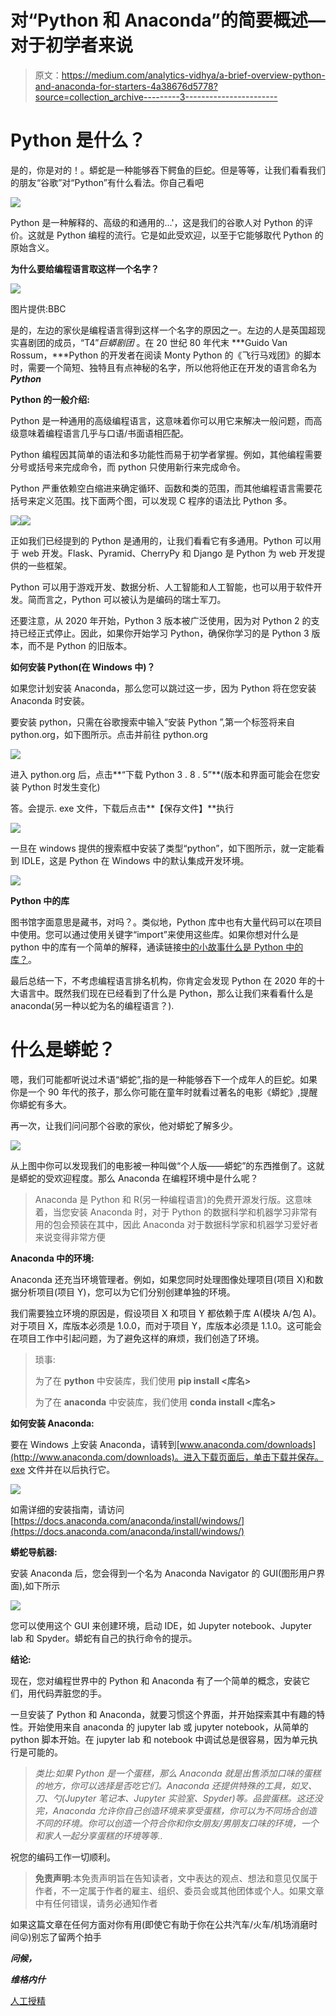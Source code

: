 # 对“Python 和 Anaconda”的简要概述—对于初学者来说

> 原文：<https://medium.com/analytics-vidhya/a-brief-overview-python-and-anaconda-for-starters-4a38676d5778?source=collection_archive---------3----------------------->

# **Python 是什么？**

是的，你是对的！。蟒蛇是一种能够吞下鳄鱼的巨蛇。但是等等，让我们看看我们的朋友“谷歌”对“Python”有什么看法。你自己看吧

![](img/7ccaeadcb4b948bb9b2954d7faf96d58.png)

Python 是一种解释的、高级的和通用的…'，这是我们的谷歌人对 Python 的评价。这就是 Python 编程的流行。它是如此受欢迎，以至于它能够取代 Python 的原始含义。

**为什么要给编程语言取这样一个名字？**

![](img/51fc9f330c76ee91b24aa2eba5645320.png)

图片提供:BBC

是的，左边的家伙是编程语言得到这样一个名字的原因之一。左边的人是英国超现实喜剧团的成员，“T4”*巨蟒剧团* 。在 20 世纪 80 年代末 ***Guido Van Rossum，***Python 的开发者在阅读 Monty Python 的《飞行马戏团》的脚本时，需要一个简短、独特且有点神秘的名字，所以他将他正在开发的语言命名为 ***Python***

**Python 的一般介绍:**

Python 是一种通用的高级编程语言，这意味着你可以用它来解决一般问题，而高级意味着编程语言几乎与口语/书面语相匹配。

Python 编程因其简单的语法和多功能性而易于初学者掌握。例如，其他编程需要分号或括号来完成命令，而 python 只使用新行来完成命令。

Python 严重依赖空白缩进来确定循环、函数和类的范围，而其他编程语言需要花括号来定义范围。找下面两个图，可以发现 C 程序的语法比 Python 多。

![](img/7d3cb05b01fc9859092d43e52010cdbf.png)![](img/7a6ec289c57c5543abfe898697cdd324.png)

正如我们已经提到的 Python 是通用的，让我们看看它有多通用。Python 可以用于 web 开发。Flask、Pyramid、CherryPy 和 Django 是 Python 为 web 开发提供的一些框架。

Python 可以用于游戏开发、数据分析、人工智能和人工智能，也可以用于软件开发。简而言之，Python 可以被认为是编码的瑞士军刀。

还要注意，从 2020 年开始，Python 3 版本被广泛使用，因为对 Python 2 的支持已经正式停止。因此，如果你开始学习 Python，确保你学习的是 Python 3 版本，而不是 Python 的旧版本。

**如何安装 Python(在 Windows 中)？**

如果您计划安装 Anaconda，那么您可以跳过这一步，因为 Python 将在您安装 Anaconda 时安装。

要安装 python，只需在谷歌搜索中输入“安装 Python ”,第一个标签将来自 python.org，如下图所示。点击并前往 python.org

![](img/f160fc911364a39308fd73d6c06e1e36.png)

进入 python.org 后，点击**“下载 Python 3 . 8 . 5”**(版本和界面可能会在您安装 Python 时发生变化)

答。会提示. exe 文件，下载后点击**【保存文件】**执行

![](img/32419d5f3ff8186678ef3d955e997eed.png)

一旦在 windows 提供的搜索框中安装了类型“python”，如下图所示，就一定能看到 IDLE，这是 Python 在 Windows 中的默认集成开发环境。

![](img/4a874c82da65b632560e64293e7494f7.png)

**Python 中的库**

图书馆字面意思是藏书，对吗？。类似地，Python 库中也有大量代码可以在项目中使用。您可以通过使用关键字“import”来使用这些库。如果你想对什么是 python 中的库有一个简单的解释，通读链接[中的小故事什么是 Python 中的库？](https://www.transportpythonified.com/2020/08/what-are-libraries-in-python.html)。

最后总结一下，不考虑编程语言排名机构，你肯定会发现 Python 在 2020 年的十大语言中。既然我们现在已经看到了什么是 Python，那么让我们来看看什么是 anaconda(另一种以蛇为名的编程语言？).

# **什么是蟒蛇？**

嗯，我们可能都听说过术语“蟒蛇”,指的是一种能够吞下一个成年人的巨蛇。如果你是一个 90 年代的孩子，那么你可能在童年时就看过著名的电影《蟒蛇》,提醒你蟒蛇有多大。

再一次，让我们问问那个谷歌的家伙，他对蟒蛇了解多少。

![](img/b30b6f84e3276255f59b44056be9c787.png)

从上图中你可以发现我们的电影被一种叫做“个人版——蟒蛇”的东西推倒了。这就是蟒蛇的受欢迎程度。那么 Anaconda 在编程环境中是什么呢？

> Anaconda 是 Python 和 R(另一种编程语言)的免费开源发行版。这意味着，当您安装 Anaconda 时，对于 Python 的数据科学和机器学习非常有用的包会预装在其中，因此 Anaconda 对于数据科学家和机器学习爱好者来说变得非常方便

**Anaconda 中的环境:**

Anaconda 还充当环境管理者。例如，如果您同时处理图像处理项目(项目 X)和数据分析项目(项目 Y)，您可以为它们分别创建单独的环境。

我们需要独立环境的原因是，假设项目 X 和项目 Y 都依赖于库 A(模块 A/包 A)。对于项目 X，库版本必须是 1.0.0，而对于项目 Y，库版本必须是 1.1.0。这可能会在项目工作中引起问题，为了避免这样的麻烦，我们创造了环境。

> 琐事:
> 
> 为了在 **python** 中安装库，我们使用 **pip install <库名>**
> 
> 为了在 **anaconda** 中安装库，我们使用 **conda install <库名>**

**如何安装 Anaconda:**

要在 Windows 上安装 Anaconda，请转到[www.anaconda.com/downloads](http://www.anaconda.com/downloads)。进入下载页面后，单击下载并保存。exe 文件并在以后执行它。

![](img/af01553c48da0c2da343211d435abd62.png)

如需详细的安装指南，请访问[https://docs.anaconda.com/anaconda/install/windows/](https://docs.anaconda.com/anaconda/install/windows/)

**蟒蛇导航器:**

安装 Anaconda 后，您会得到一个名为 Anaconda Navigator 的 GUI(图形用户界面),如下所示

![](img/63d8170e6bdd2e8367d7bc5824abc45a.png)

您可以使用这个 GUI 来创建环境，启动 IDE，如 Jupyter notebook、Jupyter lab 和 Spyder。蟒蛇有自己的执行命令的提示。

**结论:**

现在，您对编程世界中的 Python 和 Anaconda 有了一个简单的概念，安装它们，用代码弄脏您的手。

一旦安装了 Python 和 Anaconda，就要习惯这个界面，并开始探索其中有趣的特性。开始使用来自 anaconda 的 jupyter lab 或 jupyter notebook，从简单的 python 脚本开始。在 jupyter lab 和 notebook 中调试总是很容易，因为单元执行是可能的。

> *类比:如果 Python 是一个蛋糕，那么 Anaconda 就是出售添加口味的蛋糕的地方，你可以选择是否吃它们。Anaconda 还提供特殊的工具，如叉、刀、勺(Jupyter 笔记本、Jupyter 实验室、Spyder)等。品尝蛋糕。这还没完，Anaconda 允许你自己创造环境来享受蛋糕，你可以为不同场合创造不同的环境。你可以创造一个符合你和你女朋友/男朋友口味的环境，一个和家人一起分享蛋糕的环境等等..*

祝您的编码工作一切顺利。

> **免责声明**:本免责声明旨在告知读者，文中表达的观点、想法和意见仅属于作者，不一定属于作者的雇主、组织、委员会或其他团体或个人。如果文章中有任何错误，请务必通知作者

如果这篇文章在任何方面对你有用(即使它有助于你在公共汽车/火车/机场消磨时间😛)别忘了留两个拍手

***问候，***

***维格内什***

[人工授精](https://aipylinux.quora.com/)